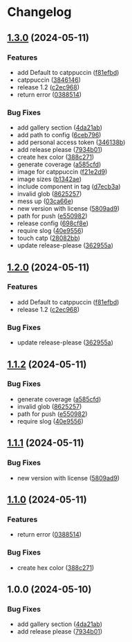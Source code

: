 # Changelog

## [1.3.0](https://github.com/op/redlog/compare/redlog-v1.2.0...redlog-v1.3.0) (2024-05-11)


### Features

* add Default to catppuccin ([f81efbd](https://github.com/op/redlog/commit/f81efbd724619282fcd455effca400a84efaee56))
* catppuccin ([3846146](https://github.com/op/redlog/commit/3846146cf6999c729d94fb6fdb20977580e7e78d))
* release 1.2 ([c2ec968](https://github.com/op/redlog/commit/c2ec968c396cd5ed048b4a6621751cf519d6a561))
* return error ([0388514](https://github.com/op/redlog/commit/03885140e3ddb94f559e2aba703622e2d989efaa))


### Bug Fixes

* add gallery section ([4da21ab](https://github.com/op/redlog/commit/4da21abab8a64f20e500885d2d858782d96cbc61))
* add path to config ([6ceb796](https://github.com/op/redlog/commit/6ceb796b0d0b1b0f6bedca01e6b8b4c5f6240485))
* add personal access token ([346138b](https://github.com/op/redlog/commit/346138bc4eb5df54794f35bf34465b651bb6ffbc))
* add release please ([7934b01](https://github.com/op/redlog/commit/7934b011b954768c169fda251de95093483d7289))
* create hex color ([388c271](https://github.com/op/redlog/commit/388c271052e6fa7aa5d0d6ad40ec45ce93ada4b9))
* generate coverage ([a585cfd](https://github.com/op/redlog/commit/a585cfde8884cbc1360749b0755aa08260ffb0d0))
* image for catppuccin ([f21e2d9](https://github.com/op/redlog/commit/f21e2d9704defd7b0bfad2327e4dc8e7d25f15c0))
* image sizes ([b1342ae](https://github.com/op/redlog/commit/b1342ae199e3dbb15ba92ed5cf1a5ebcc6b75957))
* include component in tag ([d7ecb3a](https://github.com/op/redlog/commit/d7ecb3acd7c14b2d8cbcfce18102fa2865fe57ca))
* invalid glob ([8625257](https://github.com/op/redlog/commit/86252571bf8c1691dfe88f92d6b34914cc06530c))
* mess up ([03ca66e](https://github.com/op/redlog/commit/03ca66e74e61c251379664320ecb703f594f2783))
* new version with license ([5809ad9](https://github.com/op/redlog/commit/5809ad9718acacf5adb820c1f7776f391c9f5484))
* path for push ([e550982](https://github.com/op/redlog/commit/e5509822ea397565d6c5f8547f641c3eeb71bd2a))
* release config ([698cf8e](https://github.com/op/redlog/commit/698cf8ee7601c5e6ad3c720c9df5d15031fac280))
* require slog ([40e9556](https://github.com/op/redlog/commit/40e9556112d52b3bf43804712ed3935a06c4ddac))
* touch catp ([28082bb](https://github.com/op/redlog/commit/28082bb605f8d380810045c4190323cab522b066))
* update release-please ([362955a](https://github.com/op/redlog/commit/362955a5395d7abd25bc4eeb16a11992a4f1fe71))

## [1.2.0](https://github.com/op/redlog/compare/v1.1.2...v1.2.0) (2024-05-11)


### Features

* add Default to catppuccin ([f81efbd](https://github.com/op/redlog/commit/f81efbd724619282fcd455effca400a84efaee56))
* release 1.2 ([c2ec968](https://github.com/op/redlog/commit/c2ec968c396cd5ed048b4a6621751cf519d6a561))


### Bug Fixes

* update release-please ([362955a](https://github.com/op/redlog/commit/362955a5395d7abd25bc4eeb16a11992a4f1fe71))

## [1.1.2](https://github.com/op/redlog/compare/v1.1.1...v1.1.2) (2024-05-11)


### Bug Fixes

* generate coverage ([a585cfd](https://github.com/op/redlog/commit/a585cfde8884cbc1360749b0755aa08260ffb0d0))
* invalid glob ([8625257](https://github.com/op/redlog/commit/86252571bf8c1691dfe88f92d6b34914cc06530c))
* path for push ([e550982](https://github.com/op/redlog/commit/e5509822ea397565d6c5f8547f641c3eeb71bd2a))
* require slog ([40e9556](https://github.com/op/redlog/commit/40e9556112d52b3bf43804712ed3935a06c4ddac))

## [1.1.1](https://github.com/op/redlog/compare/v1.1.0...v1.1.1) (2024-05-11)


### Bug Fixes

* new version with license ([5809ad9](https://github.com/op/redlog/commit/5809ad9718acacf5adb820c1f7776f391c9f5484))

## [1.1.0](https://github.com/op/redlog/compare/v1.0.0...v1.1.0) (2024-05-11)


### Features

* return error ([0388514](https://github.com/op/redlog/commit/03885140e3ddb94f559e2aba703622e2d989efaa))


### Bug Fixes

* create hex color ([388c271](https://github.com/op/redlog/commit/388c271052e6fa7aa5d0d6ad40ec45ce93ada4b9))

## 1.0.0 (2024-05-10)


### Bug Fixes

* add gallery section ([4da21ab](https://github.com/op/redlog/commit/4da21abab8a64f20e500885d2d858782d96cbc61))
* add release please ([7934b01](https://github.com/op/redlog/commit/7934b011b954768c169fda251de95093483d7289))
